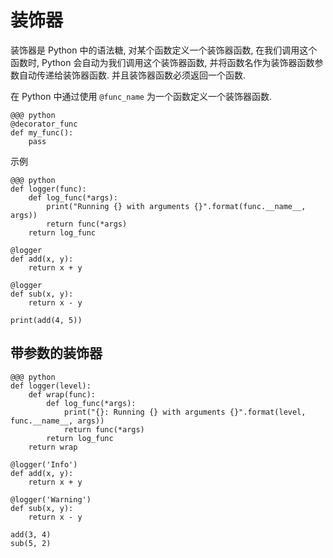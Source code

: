 <!SLIDE>
# 装饰器

装饰器是 Python 中的语法糖, 对某个函数定义一个装饰器函数, 在我们调用这个函数时, Python 会自动为我们调用这个装饰器函数, 并将函数名作为装饰器函数参数自动传递给装饰器函数. 并且装饰器函数必须返回一个函数.

在 Python 中通过使用 `@func_name` 为一个函数定义一个装饰器函数.

    @@@ python
    @decorator_func
    def my_func():
        pass

示例

    @@@ python
    def logger(func):
        def log_func(*args):
            print("Running {} with arguments {}".format(func.__name__, args))
            return func(*args)
        return log_func

    @logger
    def add(x, y):
        return x + y

    @logger
    def sub(x, y):
        return x - y

    print(add(4, 5))

## 带参数的装饰器

    @@@ python
    def logger(level):
        def wrap(func):
            def log_func(*args):
                print("{}: Running {} with arguments {}".format(level, func.__name__, args))
                return func(*args)
            return log_func
        return wrap

    @logger('Info')
    def add(x, y):
        return x + y

    @logger('Warning')
    def sub(x, y):
        return x - y

    add(3, 4)
    sub(5, 2)
